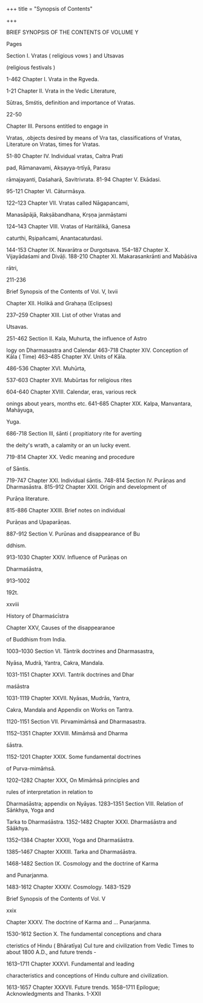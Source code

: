 +++
title = "Synopsis of Contents"

+++

BRIEF SYNOPSIS OF THE CONTENTS OF VOLUME Y 

Pages 

Section I. Vratas ( religious vows ) and Utsavas 

(religious festivals ) 

1-462 Chapter I. Vrata in the Rgveda. 

1-21 Chapter II. Vrata in the Vedic Literature, 

Sūtras, Smśtis, definition and importance of Vratas. 

22-50 

Chapter III. Persons entitled to engage in 

Vratas, .objects desired by means of Vra tas, classifications of Vratas, Literature on Vratas, times for Vratas. 

51-80 Chapter IV. Individual vratas, Caitra Prati 

pad, Rāmanavami, Akṣayya-trtīyā, Parasu 

rāmajayanti, Daśaharā, Savitrivrata. 81-94 Chapter V. Ekādasi. 

95-121 Chapter VI. Cāturmāsya. 

122–123 Chapter VII. Vratas called Nāgapancami, 

Manasāpājā, Rakṣābandhana, Krṣṇa janmāṣtami 

124–143 Chapter VIII. Vratas of Haritālikā, Ganesa 

caturthi, Rṣipañcami, Anantacaturdasi. 

144-153 Chapter IX. Navarātra or Durgotsava. 154–187 Chapter X. Vijayādaśami and Divāļi. 188-210 Chapter XI. Makarasankrānti and Mabāśiva 

rātri, 

211-236 

Brief Synopsis of the Contents of Vol. V, Ixvii 

Chapter XII. Holikā and Grahaṇa (Eclipses) 

237–259 Chapter XIII. List of other Vratas and 

Utsavas. 

251-462 Section II. Kala, Muhurta, the influence of Astro 

logy on Dharmasastra and Calendar 463-718 Chapter XIV. Conception of Kāla ( Time) 463–485 Chapter XV. Units of Kāla. 

486-536 Chapter XVI. Muhūrta, 

537-603 Chapter XVII. Mubūrtas for religious rites 

604-640 Chapter XVIII. Calendar, eras, various reck 

onings about years, months etc. 641-685 Chapter XIX. Kalpa, Manvantara, Mahāyuga, 

Yuga. 

686-718 Section III, śānti ( propitiatory rite for averting 

the deity's wrath, a calamity or an un lucky event. 

719-814 Chapter XX. Vedic meaning and procedure 

of Sāntis. 

719-747 Chapter XXI. Individual śāntis. 748-814 Section IV. Purāṇas and Dharmasāstra. 815-912 Chapter XXII. Origin and development of 

Purāṇa literature. 

815-886 Chapter XXIII. Brief notes on individual 

Purāṇas and Upaparāṇas. 

887-912 Section V. Purūnas and disappearance of Bu 

ddhism. 

913-1030 Chapter XXIV. Influence of Purāṇas on 

Dharmaśāstra, 

913–1002 

192t. 

xxviii 

History of Dharmaścīstra 

Chapter XXV, Causes of the disappearanoe 

of Buddhism from India. 

1003–1030 Section VI. Tāntrik doctrines and Dharmasastra, 

Nyāsa, Mudrā, Yantra, Cakra, Mandala. 

1031-1151 Chapter XXVI. Tantrik doctrines and Dhar 

maśāstra 

1031-1119 Chapter XXVII. Nyāsas, Mudrās, Yantra, 

Cakra, Mandala and Appendix on Works on Tantra. 

1120-1151 Section VII. Pirvamimāṁsā and Dharmasastra. 

1152–1351 Chapter XXVIII. Mimāṁsā and Dharma 

śāstra. 

1152-1201 Chapter XXIX. Some fundamental doctrines 

of Purva-mimāṁsā. 

1202–1282 Chapter XXX, On Mimāṁsā principles and 

rules of interpretation in relation to 

Dharmaśāstra; appendix on Nyāyas. 1283–1351 Section VIII. Relation of Sāṅkhya, Yoga and 

Tarka to Dharmaśāstra. 1352-1482 Chapter XXXI. Dharmaśāstra and Sāākhya. 

1352–1384 Chapter XXXII, Yoga and Dharmaśāstra. 

1385–1467 Chapter XXXIII. Tarka and Dharmaśāstra. 

1468-1482 Section IX. Cosmology and the doctrine of Karma 

and Punarjanma. 

1483-1612 Chapter XXXIV. Cosmology. 1483-1529 

Brief Synopsis of the Contents of Vol. V 

xxix 

Chapter XXXV. The doctrine of Karma and ... Punarjanma. 

1530-1612 Section X. The fundamental conceptions and chara 

cteristics of Hindu ( Bhāratīya) Cul ture and civilization from Vedic Times to about 1800 A.D., and future trends - 

1613–1711 Chapter XXXVI. Fundamental and leading 

characteristics and conceptions of Hindu culture and civilization. 

1613-1657 Chapter XXXVII. Future trends. 1658–1711 Epilogue; Acknowledgments and Thanks. 1-XXII 
